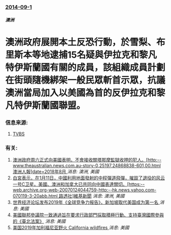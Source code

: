 ### [2014-09-1](/news/2014/09/1/index.md)

##### 澳洲
#  澳洲政府展開本土反恐行動，於雪梨、布里斯本等地逮捕15名疑與伊拉克和黎凡特伊斯蘭國有關的成員，該組織成員計劃在街頭隨機綁架一般民眾斬首示眾，抗議澳洲當局加入以美國為首的反伊拉克和黎凡特伊斯蘭國聯盟。 




### 信息来源:

1. [TVBS](https://tw.news.yahoo.com/%E9%9B%AA%E6%A2%A8%E9%9A%A8%E6%A9%9F%E6%8A%93%E4%BA%BA%E6%96%AC%E9%A6%96-%E6%BE%B3%E6%B4%B2%E5%8F%8Disis%E5%A4%A7%E5%8B%95%E5%93%A1-093500176.html)

### 有关:

1. [澳洲政府周六正式向美國表明，不會接收關塔那摩監獄收押的犯人。[http:--www.theaustralian.news.com.au-story-0,25197,24868838-601,00.html 澳洲人報]date=2018年8月 ](/zh/news/2009/01/2/澳洲政府周六正式向美國表明-不會接收關塔那摩監獄收押的犯人-http-wwwtheaustraliannews.md) _消息: 澳洲, 美國_
2. [白宮表示，在1月11日，中國利用地面發射的中程彈道飛彈，摧毀了退役的风云一号C卫星。美國、澳洲和加拿大已共同向中國表達關切。[https:--web.archive.org-web-20070124044759-http:--hk.news.yahoo.com-070119-3-20abb.html 路透社]維基新聞](/zh/news/2007/01/18/白宮表示-在1月11日-中國利用地面發射的中程彈道飛彈-摧毀了退役的风云一号C卫星-美國-澳洲和加拿大已共同向中國表達關.md) _消息: 澳洲, 美國_
3. [ 世界经济论坛发布2019年《全球竞争力报告》，新加坡取代美国成为第一名 ](/zh/news/2019/10/9/世界经济论坛发布2019年-全球竞争力报告-新加坡取代美国成为第一名.md) _消息: 美國_
4. [美國聯邦參議院一致通過旨在要求行政部門採取積極行動、支持臺灣國際參與的《臺北法案》](/zh/news/2019/10/30/美國聯邦參議院一致通過旨在要求行政部門採取積極行動-支持臺灣國際參與的-臺北法案.md) _消息: 美國_
5. [美国2019年加利福尼亚野火 California wildfires ](/zh/news/2019/10/27/美国2019年加利福尼亚野火-California-wildfires.md) _消息: 美國_
